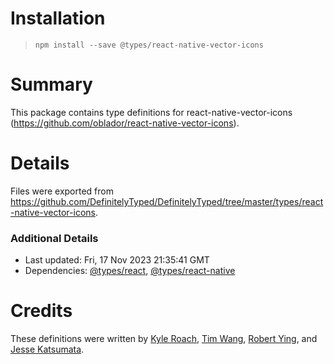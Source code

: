 # Installation
> `npm install --save @types/react-native-vector-icons`

# Summary
This package contains type definitions for react-native-vector-icons (https://github.com/oblador/react-native-vector-icons).

# Details
Files were exported from https://github.com/DefinitelyTyped/DefinitelyTyped/tree/master/types/react-native-vector-icons.

### Additional Details
 * Last updated: Fri, 17 Nov 2023 21:35:41 GMT
 * Dependencies: [@types/react](https://npmjs.com/package/@types/react), [@types/react-native](https://npmjs.com/package/@types/react-native)

# Credits
These definitions were written by [Kyle Roach](https://github.com/iRoachie), [Tim Wang](https://github.com/timwangdev), [Robert Ying](https://github.com/robertying), and [Jesse Katsumata](https://github.com/Naturalclar).
